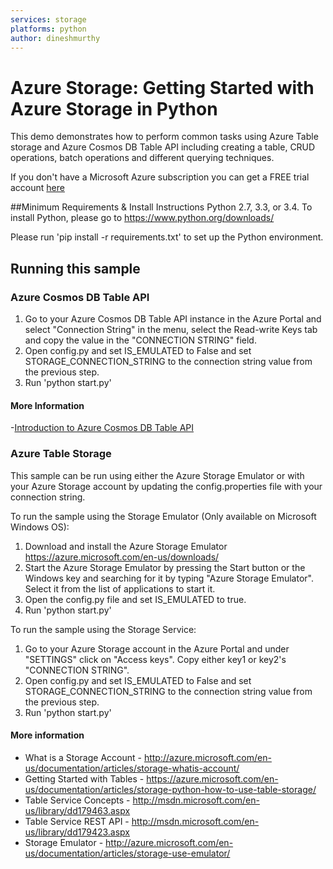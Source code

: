 ```yaml
---
services: storage
platforms: python
author: dineshmurthy
---
```


# Azure Storage: Getting Started with Azure Storage in Python
This demo demonstrates how to perform common tasks using Azure Table storage 
and Azure Cosmos DB Table API including creating a table, CRUD operations, 
batch operations and different querying techniques. 

If you don't have a Microsoft Azure subscription you can get a FREE trial 
account [here](http://go.microsoft.com/fwlink/?LinkId=330212)

##Minimum Requirements & Install Instructions
Python 2.7, 3.3, or 3.4.
To install Python, please go to https://www.python.org/downloads/

Please run 'pip install -r requirements.txt' to set up the Python environment.

## Running this sample

### Azure Cosmos DB Table API

1. Go to your Azure Cosmos DB Table API instance in the Azure Portal and select 
"Connection String" in the menu, select the Read-write Keys tab and copy the value 
in the "CONNECTION STRING" field.
2. Open config.py and set IS\_EMULATED to False and set STORAGE\_CONNECTION\_STRING to the
connection string value from the previous step.
3. Run 'python start.py'

#### More Information
-[Introduction to Azure Cosmos DB Table API](https://docs.microsoft.com/en-us/azure/cosmos-db/table-introduction)

### Azure Table Storage

This sample can be run using either the Azure Storage Emulator or with your 
Azure Storage account by updating the config.properties file with your 
connection string.

To run the sample using the Storage Emulator (Only available on Microsoft 
Windows OS):

1. Download and install the Azure Storage Emulator https://azure.microsoft.com/en-us/downloads/ 
2. Start the Azure Storage Emulator by pressing the Start button or the Windows 
key and searching for it by typing "Azure Storage Emulator". Select it from the 
list of applications to start it.
3. Open the config.py file and set IS\_EMULATED to true.
4. Run 'python start.py' 

To run the sample using the Storage Service:

1. Go to your Azure Storage account in the Azure Portal and under "SETTINGS" 
click on "Access keys". Copy either key1 or key2's "CONNECTION STRING".
2. Open config.py and set IS\_EMULATED to False and set STORAGE\_CONNECTION\_STRING to the
connection string value from the previous step.
3. Run 'python start.py'

#### More information
  - What is a Storage Account - http://azure.microsoft.com/en-us/documentation/articles/storage-whatis-account/  
  - Getting Started with Tables - https://azure.microsoft.com/en-us/documentation/articles/storage-python-how-to-use-table-storage/
  - Table Service Concepts - http://msdn.microsoft.com/en-us/library/dd179463.aspx
  - Table Service REST API - http://msdn.microsoft.com/en-us/library/dd179423.aspx
  - Storage Emulator - http://azure.microsoft.com/en-us/documentation/articles/storage-use-emulator/